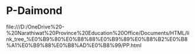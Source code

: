 # P-Daimond
file:///D:/OneDrive%20-%20Narathiwat%20Province%20Education%20Office/Documents/HTML/link_tree_%E0%B9%80%E0%B8%88%E0%B9%89%E0%B8%B2%E0%B8%A1%E0%B9%88%E0%B8%AD%E0%B8%99/PP.html
